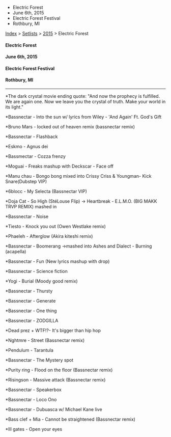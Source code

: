   * Electric Forest
  * June 6th, 2015
  * Electric Forest Festival
  * Rothbury, MI

[Index](https://www.reddit.com/r/bassnectar/wiki/index) >
[Setlists](https://www.reddit.com/r/bassnectar/wiki/interactive/setlists) >
[2015](https://www.reddit.com/r/bassnectar/wiki/interactive/setlists/2015) >
Electric Forest

#### Electric Forest

#### June 6th, 2015

#### Electric Forest Festival

#### Rothbury, MI



* * *

*The dark crystal movie ending quote: "And now the prophecy is fulfilled. We are again one. Now we leave you the crystal of truth. Make your world in its light."

*Bassnectar - Into the sun w/ lyrics from Wiley - 'And Again' Ft. God's Gift

*Bruno Mars - locked out of heaven remix (bassnectar remix)

*Bassnectar - Flashback

*Eskmo - Agnus dei

*Bassmectar - Cozza frenzy

*Moguai - Freaks mashup with Deckscar - Face off

*Manu chau - Bongo bong mixed into Crissy Criss & Youngman- Kick Snare(Dubstep VIP)

*6blocc - My Selecta (Bassnectar VIP)

*Doja Cat - So High (StéLouse Flip) -> Heartbreak - E.L.M.O. (BIG MAKK TRVP REMIX) mashed in

*Bassnectar - Noise

*Tiesto - Knock you out (Owen Westlake remix)

*Phaeleh - Afterglow (Akira kiteshi remix)

*Bassnectar - Boomerang ->mashed into Ashes and Dialect - Burning (acapella)

*Bassnectar - Fun (New lyrics mashup with drop)

*Bassnectar - Science fiction

*Yogi - Burial (Moody good remix)

*Bassnectar - Thursty

*Bassnectar - Generate

*Bassnectar - One thing

*Bassnectar - ZODGILLA

*Dead prez + WTF!?- It's bigger than hip hop

*Nghtmre - Street (Bassnectar remix)

*Pendulum - Tarantula

*Bassnectar - The Mystery spot

*Purity ring - Flood on the floor (Bassnectar remix)

*Risingson - Massive attack (Bassnectar remix)

*Bassnectar - Speakerbox

*Bassnectar - Loco Ono

*Bassnectar - Dubuasca w/ Michael Kane live

*Bass clef + Mia - Cannot be straightened (Bassnectar remix)

*Ill gates - Open your eyes

